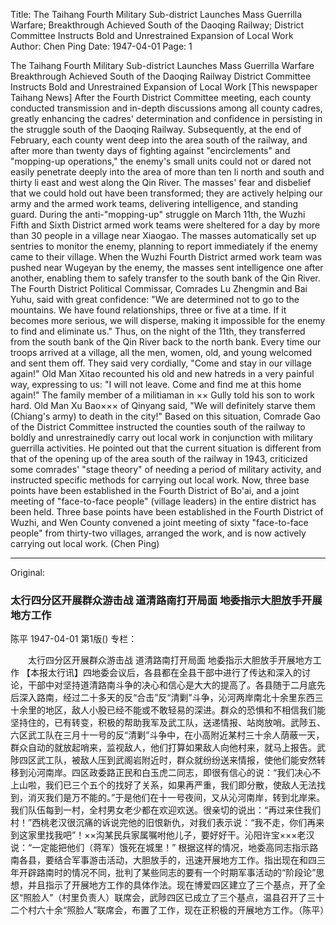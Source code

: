 Title: The Taihang Fourth Military Sub-district Launches Mass Guerrilla Warfare; Breakthrough Achieved South of the Daoqing Railway; District Committee Instructs Bold and Unrestrained Expansion of Local Work
Author: Chen Ping
Date: 1947-04-01
Page: 1

The Taihang Fourth Military Sub-district Launches Mass Guerrilla Warfare
    Breakthrough Achieved South of the Daoqing Railway
    District Committee Instructs Bold and Unrestrained Expansion of Local Work
    [This newspaper Taihang News] After the Fourth District Committee meeting, each county conducted transmission and in-depth discussions among all county cadres, greatly enhancing the cadres' determination and confidence in persisting in the struggle south of the Daoqing Railway. Subsequently, at the end of February, each county went deep into the area south of the railway, and after more than twenty days of fighting against "encirclements" and "mopping-up operations," the enemy's small units could not or dared not easily penetrate deeply into the area of more than ten li north and south and thirty li east and west along the Qin River. The masses' fear and disbelief that we could hold out have been transformed; they are actively helping our army and the armed work teams, delivering intelligence, and standing guard. During the anti-"mopping-up" struggle on March 11th, the Wuzhi Fifth and Sixth District armed work teams were sheltered for a day by more than 30 people in a village near Xiaogao. The masses automatically set up sentries to monitor the enemy, planning to report immediately if the enemy came to their village. When the Wuzhi Fourth District armed work team was pushed near Wugeyan by the enemy, the masses sent intelligence one after another, enabling them to safely transfer to the south bank of the Qin River. The Fourth District Political Commissar, Comrades Lu Zhengmin and Bai Yuhu, said with great confidence: "We are determined not to go to the mountains. We have found relationships, three or five at a time. If it becomes more serious, we will disperse, making it impossible for the enemy to find and eliminate us." Thus, on the night of the 11th, they transferred from the south bank of the Qin River back to the north bank. Every time our troops arrived at a village, all the men, women, old, and young welcomed and sent them off. They said very cordially, "Come and stay in our village again!" Old Man Xitao recounted his old and new hatreds in a very painful way, expressing to us: "I will not leave. Come and find me at this home again!" The family member of a militiaman in ×× Gully told his son to work hard. Old Man Xu Bao××× of Qinyang said, "We will definitely starve them (Chiang's army) to death in the city!"
    Based on this situation, Comrade Gao of the District Committee instructed the counties south of the railway to boldly and unrestrainedly carry out local work in conjunction with military guerrilla activities. He pointed out that the current situation is different from that of the opening up of the area south of the railway in 1943, criticized some comrades' "stage theory" of needing a period of military activity, and instructed specific methods for carrying out local work. Now, three base points have been established in the Fourth District of Bo'ai, and a joint meeting of "face-to-face people" (village leaders) in the entire district has been held. Three base points have been established in the Fourth District of Wuzhi, and Wen County convened a joint meeting of sixty "face-to-face people" from thirty-two villages, arranged the work, and is now actively carrying out local work. (Chen Ping)



<hr /> 

Original: 


### 太行四分区开展群众游击战  道清路南打开局面  地委指示大胆放手开展地方工作
陈平
1947-04-01
第1版()
专栏：

　　太行四分区开展群众游击战
    道清路南打开局面
    地委指示大胆放手开展地方工作
    【本报太行讯】四地委会议后，各县都在全县干部中进行了传达和深入的讨论，干部中对坚持道清路南斗争的决心和信心是大大的提高了。各县随于二月底先后深入路南，经过二十多天的反“合击”反“清剿”斗争，沁河两岸南北十余里东西三十余里的地区，敌人小股已经不能或不敢轻易的深进。群众的恐惧和不相信我们能坚持住的，已有转变，积极的帮助我军及武工队，送递情报、站岗放哨。武陟五、六区武工队在三月十一号的反“清剿”斗争中，在小高附近某村三十余人荫蔽一天，群众自动的就放起哨来，监视敌人，他们打算如果敌人向他村来，就马上报告。武陟四区武工队，被敌人压到武阁岩附近时，群众就纷纷送来情报，使他们能安然转移到沁河南岸。四区政委路正民和白玉虎二同志，即很有信心的说：“我们决心不上山啦，我们已三个五个的找好了关系，如果再严重，我们即分散，使敌人无法找到，消灭我们是万不能的。”于是他们在十一号夜间，又从沁河南岸，转到北岸来。我们队伍每到一村，全村男女老少都在欢迎欢送。很亲切的说出：“再过来住我们村！”西桃老汉很沉痛的诉说完他的旧恨新仇，对我们表示说：“我不走，你们再来到这家里找我吧”！××沟某民兵家属嘱咐他儿子，要好好干。沁阳许宝×××老汉说：“一定能把他们（蒋军）饿死在城里！”
    根据这样的情况，地委高同志指示路南各县，要结合军事游击活动，大胆放手的，迅速开展地方工作。指出现在和四三年开辟路南时的情况不同，批判了某些同志的要有一个时期军事活动的“阶段论”思想，并且指示了开展地方工作的具体作法。现在博爱四区建立了三个基点，开了全区“照脸人”（村里负责人）联席会，武陟四区已成立了三个基点，温县召开了三十二个村六十余“照脸人”联席会，布置了工作，现在正积极的开展地方工作。（陈平）
